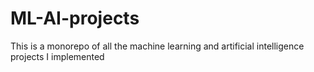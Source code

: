 # ML-AI-projects
This is a monorepo of all the machine learning and artificial intelligence projects I implemented
